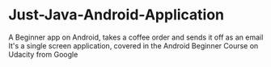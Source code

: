 # Just-Java-Android-Application
A Beginner app on Android, takes a coffee order and sends it off as an email
It's a single screen application, covered in the Android Beginner Course on Udacity from Google
